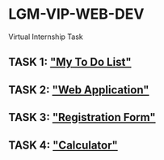 # LGM-VIP-WEB-DEV
Virtual Internship Task

## TASK 1: ["My To Do List"](https://github.com/anishakshyp/LGM-VIP-WEB-DEV/tree/main/TASK1)

## TASK 2: ["Web Application"](https://github.com/anishakshyp/LGM-VIP-WEB-DEV/tree/main/TASK2)

## TASK 3: ["Registration Form"](https://github.com/anishakshyp/LGM-VIP-WEB-DEV/tree/main/TASK3)

## TASK 4: ["Calculator"](https://github.com/anishakshyp/LGM-VIP-WEB-DEV/tree/main/TASK4)


